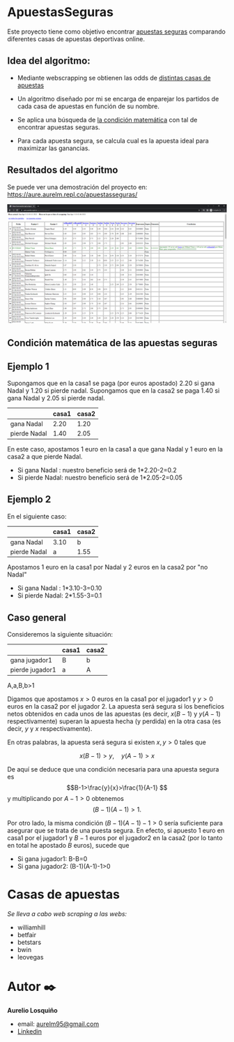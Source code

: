 # ApuestasSeguras

Este proyecto tiene como objetivo encontrar [apuestas seguras](https://es.wikipedia.org/wiki/Surebet) comparando diferentes casas de apuestas deportivas online.

## Idea del algoritmo:
- Mediante webscrapping se obtienen las odds de [distintas casas de apuestas](#casas_de_apuestas)

- Un algoritmo diseñado por mi se encarga de enparejar los partidos de cada casa de apuestas en función de su nombre.

- Se aplica una búsqueda de [la condición matemática](#condicion_matematica) con tal de encontrar apuestas seguras.

- Para cada apuesta segura, se calcula cual es la apuesta ideal para maximizar las ganancias.

## Resultados del algoritmo
Se puede ver una demostración del proyecto en: https://aure.aurelm.repl.co/apuestasseguras/

![](visualizacion.png)

## Condición matemática de las apuestas seguras <a name="condicion_matematica"></a>

## Ejemplo 1

Supongamos que en la casa1 se paga (por euros apostado) 2.20 si gana Nadal y 1.20 si pierde nadal. Supongamos que en la casa2 se paga 1.40 si gana Nadal y 2.05 si pierde nadal.

|	            | casa1 | casa2 |
|-------------|-------|-------|
|gana Nadal   | 2.20  | 1.20  |
|pierde Nadal | 1.40  | 2.05  |

En este caso, apostamos 1 euro en la casa1 a que gana Nadal y 1 euro en la casa2 a que pierde Nadal.
- Si gana Nadal  : nuestro beneficio será de 1*2.20-2=0.2
- Si pierde Nadal: nuestro beneficio será de 1*2.05-2=0.05

## Ejemplo 2
En el siguiente caso:

|	            | casa1 | casa2 |
|-------------|-------|-------|
|gana Nadal   | 3.10  |   b   |
|pierde Nadal |   a   | 1.55  |

Apostamos 1 euro en la casa1 por Nadal y 2 euros en la casa2 por "no Nadal"
- Si gana Nadal  : 1*3.10-3=0.10
- Si pierde Nadal: 2*1.55-3=0.1

## Caso general
Consideremos la siguiente situación:

|	      	    | casa1 | casa2 |
|-------------|-------|-------|
|gana jugador1   |   B   |   b   |
|pierde jugador1 |   a   |   A   |

A,a,B,b>1

Digamos que apostamos $x>0$ euros en la casa1 por el jugador1 y $y>0$ euros en la casa2 por el jugador 2. La apuesta será segura si los beneficios netos obtenidos en cada unos de las apuestas (es decir, $x(B-1)$ y $y(A-1)$ respectivamente) superan la apuesta hecha (y perdida) en la otra casa (es decir, $y$ y $x$ respectivamente).

En otras palabras, la apuesta será segura si existen $x,y>0$ tales que

$$x(B-1)>y,\quad y(A-1)>x $$

De aquí se deduce que una condición necesaria para una apuesta segura es
$$B-1>\frac{y}{x}>\frac{1}{A-1} $$
y multiplicando por $A-1>0$ obtenemos
$$(B-1)(A-1)>1. $$

Por otro lado, la misma condición $(B-1)(A-1)-1>0$ sería suficiente para asegurar que se trata de una puesta segura. En efecto, si apuesto $1$ euro en casa1 por el jugador1 y $B-1$ euros por el jugador2 en la casa2 (por lo tanto en total he apostado $B$ euros), sucede que
- Si gana jugador1: B-B=0
- Si gana jugador2: (B-1)(A-1)-1>0


# Casas de apuestas <a name="casas_de_apuestas"></a>
_Se lleva a cabo web scraping a las webs:_

- williamhill
- betfair
- betstars
- bwin
- leovegas

# Autor ✒️<a name="autor"></a>

**Aurelio Losquiño** 
- email: aurelm95@gmail.com
- [Linkedin](https://es.linkedin.com/in/aurelio-losqui%C3%B1o-mu%C3%B1oz-b7284b204)

[//]: # (Plantilla para el readme: https://gist.github.com/Villanuevand/6386899f70346d4580c723232524d35a) 

[//]: # (Para editar el readme: https://pandao.github.io/editor.md/en.html) 



